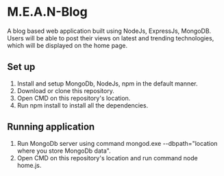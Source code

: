 # M.E.A.N-Blog
A blog based web application built using NodeJs, ExpressJs, MongoDB.
Users will be able to post their views on latest and trending technologies, which will be displayed on the home page.

## Set up
1. Install and setup MongoDb, NodeJs, npm in the default manner.
2. Download or clone this repository.
3. Open CMD on this repository's location.
4. Run npm install to install all the dependencies.

## Running application
1. Run MongoDb server using command mongod.exe --dbpath="location where you store MongoDb data".
2. Open CMD on this repository's location and run command node home.js.


